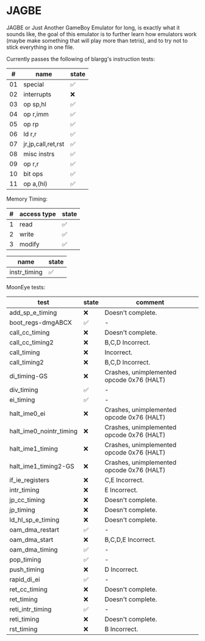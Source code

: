 # JAGBE
JAGBE or Just Another GameBoy Emulator for long, is exactly what it sounds like,
the goal of this emulator is to further learn how emulators work (maybe make something that will play more than tetris),
and to try not to stick everything in one file.

Currently passes the following of blargg's instruction tests:

|#|name|state|
|-|-|-|
|01|special|:white_check_mark:|
|02|interrupts|:x:|
|03|op sp,hl|:white_check_mark:|
|04|op r,imm|:white_check_mark:|
|05|op rp|:white_check_mark:|
|06|ld r,r|:white_check_mark:|
|07|jr,jp,call,ret,rst|:white_check_mark:|
|08|misc instrs|:white_check_mark:|
|09|op r,r|:white_check_mark:|
|10|bit ops|:white_check_mark:|
|11|op a,(hl)|:white_check_mark:|

Memory Timing:

|#|access type|state|
|-|-|-|
|1|read|:white_check_mark:|
|2|write|:white_check_mark:|
|3|modify|:white_check_mark:|

|name|state|
|-|-|
|instr_timing|:white_check_mark:|

MoonEye tests:

|test|state|comment|
|-|-|-|
|add_sp_e_timing|:x:|Doesn't complete.|
|boot_regs-dmgABCX|:white_check_mark:|-|
|call_cc_timing|:x:|Doesn't complete.|
|call_cc_timing2|:x:|B,C,D Incorrect.|
|call_timing|:x:|Incorrect.|
|call_timing2|:x:|B,C,D Incorrect.|
|di_timing-GS|:x:|Crashes, unimplemented opcode 0x76 (HALT)|
|div_timing|:white_check_mark:|-|
|ei_timing|:white_check_mark:|-|
|halt_ime0_ei|:x:|Crashes, unimplemented opcode 0x76 (HALT)|
|halt_ime0_nointr_timing|:x:|Crashes, unimplemented opcode 0x76 (HALT)|
|halt_ime1_timing|:x:|Crashes, unimplemented opcode 0x76 (HALT)|
|halt_ime1_timing2-GS|:x:|Crashes, unimplemented opcode 0x76 (HALT)|
|if_ie_registers|:x:|C,E Incorrect.|
|intr_timing|:x:|E Incorrect.|
|jp_cc_timing|:x:|Doesn't complete.|
|jp_timing|:x:|Doesn't complete.|
|ld_hl_sp_e_timing|:x:|Doesn't complete.|
|oam_dma_restart|:white_check_mark:|-|
|oam_dma_start|:x:|B,C,D,E Incorrect.|
|oam_dma_timing|:white_check_mark:|-|
|pop_timing|:white_check_mark:|-|
|push_timing|:x:|D Incorrect.|
|rapid_di_ei|:white_check_mark:|-|
|ret_cc_timing|:x:|Doesn't complete.|
|ret_timing|:x:|Doesn't complete.|
|reti_intr_timing|:white_check_mark:|-|
|reti_timing|:x:|Doesn't complete.|
|rst_timing|:x:|B Incorrect.|
